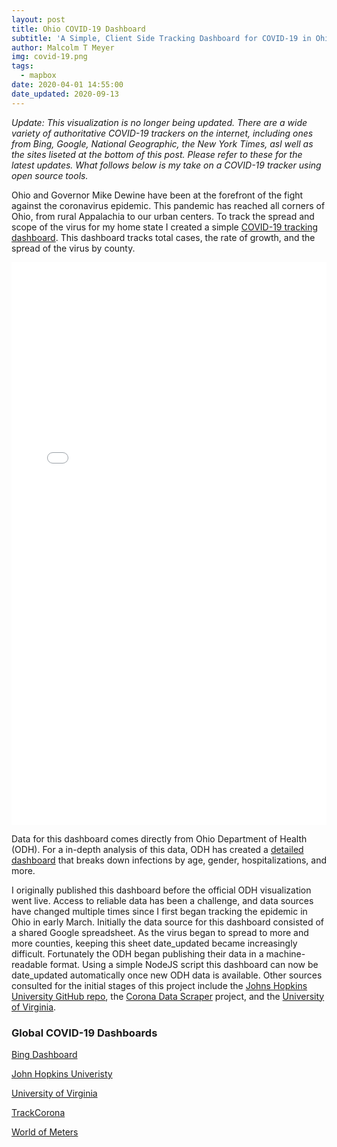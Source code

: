 ```yaml
---
layout: post
title: Ohio COVID-19 Dashboard
subtitle: 'A Simple, Client Side Tracking Dashboard for COVID-19 in Ohio'
author: Malcolm T Meyer
img: covid-19.png
tags:
  - mapbox
date: 2020-04-01 14:55:00
date_updated: 2020-09-13
---
```


*Update: This visualization is no longer being updated. There are a wide variety of authoritative COVID-19 trackers on the internet, including ones from Bing, Google, National Geographic, the New York Times, asl well as the sites liseted at the bottom of this post. Please refer to these for the latest updates. What follows below is my take on a COVID-19 tracker using open source tools.*

Ohio and Governor Mike Dewine have been at the forefront of the fight against the coronavirus epidemic. This pandemic has reached all corners of Ohio, from rural Appalachia to our urban centers. To track the spread and scope of the virus for my home state I created a simple [COVID-19 tracking dashboard](/covid19-oh/). This dashboard tracks total cases, the rate of growth, and the spread of the virus by county.

<iframe src="/covid19-oh/?static=true" class="div-wide covid" width="100%" height="900px" frameborder="none" scrolling="no" style="border:none;"></iframe>

Data for this dashboard comes directly from Ohio Department of Health (ODH). For a in-depth analysis of this data, ODH has created a [detailed dashboard](https://coronavirus.ohio.gov/wps/portal/gov/covid-19/home/dashboard) that breaks down infections by age, gender, hospitalizations, and more.

I originally published this dashboard before the official ODH visualization went live. Access to reliable data has been a challenge, and data sources have changed multiple times since I first began tracking the epidemic in Ohio in early March. Initially the data source for this dashboard consisted of a shared Google spreadsheet. As the virus began to spread to more and more counties, keeping this sheet date_updated became increasingly difficult. Fortunately the ODH began publishing their data in a machine-readable format. Using a simple NodeJS script this dashboard can now be date_updated automatically once new ODH data is available. Other sources consulted for the initial stages of this project include the [Johns Hopkins University GitHub repo](https://github.com/CSSEGISandData/COVID-19/tree/master/csse_covid_19_data), the [Corona Data Scraper](https://coronadatascraper.com/) project, and the [University of Virginia](https://www.trackcorona.live/).


### Global COVID-19 Dashboards


[Bing Dashboard](https://bing.com/covid)

[John Hopkins Univeristy](https://gisanddata.maps.arcgis.com/apps/opsdashboard/index.html#/bda7594740fd40299423467b48e9ecf6)

[University of Virginia](https://nssac.bii.virginia.edu/covid-19/dashboard/)

[TrackCorona](https://www.trackcorona.live/)

[World of Meters](https://www.worldometers.info/coronavirus/)


<h3 class="zp-headline zp-headline"></h3>
